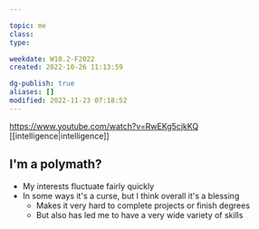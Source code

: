 ---
topic: me
class: 
type: 

weekdate: W10.2-F2022
created: 2022-10-26 11:13:59

dg-publish: true
aliases: []
modified: 2022-11-23 07:18:52
---

https://www.youtube.com/watch?v=RwEKg5cjkKQ
[[intelligence\|intelligence]]

## I'm a polymath?

- My interests fluctuate fairly quickly
- In some ways it's a curse, but I think overall it's a blessing
	- Makes it very hard to complete projects or finish degrees
	- But also has led me to have a very wide variety of skills